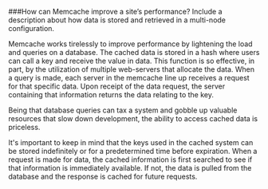 ###How can Memcache improve a site’s performance? Include a description about how data is stored and retrieved in a multi-node configuration.

Memcache works tirelessly to improve performance by lightening the load and queries on a database. The cached data is stored in a hash where users can call a key and receive the value in data.
This function is so effective, in part, by the utilization of multiple web-servers that allocate the data. When a query is made, each server in the memcache line up receives a request for that specific data. Upon receipt of the data request, the server containing that information returns the data relating to the key.

Being that database queries can tax a system and gobble up valuable resources that slow down development, the ability to access cached data is priceless.

It's important to keep in mind that the keys used in the cached system can be stored indefinitely or for a predetermined time before expiration. When a request is made for data, the cached information is first searched to see if that information is immediately available. If not, the data is pulled from the database and the response is cached for future requests.